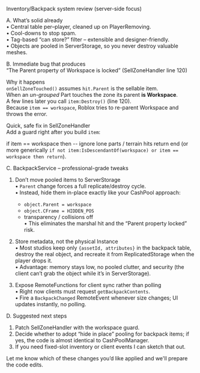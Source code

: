 Inventory/Backpack system review (server-side focus)

A. What’s solid already  
• Central table per–player, cleaned up on PlayerRemoving.  
• Cool-downs to stop spam.  
• Tag-based “can store?” filter – extensible and designer-friendly.  
• Objects are pooled in ServerStorage, so you never destroy valuable meshes.

B. Immediate bug that produces  
“The Parent property of Workspace is locked” (SellZoneHandler line 120)  

Why it happens  
`onSellZoneTouched()` assumes `hit.Parent` is the sellable item.  
When an *un-grouped* Part touches the zone its parent **is Workspace**.  
A few lines later you call `item:Destroy()` (line 120).  
Because `item == workspace`, Roblox tries to re-parent Workspace and throws the error.

Quick, safe fix in SellZoneHandler  
Add a guard right after you build `item`:

if item == workspace then                -- ignore lone parts / terrain hits
    return
end
(or more generically `if not item:IsDescendantOf(workspace) or item == workspace then return`).

C. BackpackService – professional-grade tweaks

1. Don’t move pooled items to ServerStorage  
   • `Parent` change forces a full replicate/destroy cycle.  
   • Instead, hide them in-place exactly like your CashPool approach:
     - `object.Parent = workspace`
     - `object.CFrame = HIDDEN_POS`
     - transparency / collisions off  
   • This eliminates the marshal hit and the “Parent property locked” risk.

2. Store metadata, not the physical Instance  
   • Most studios keep only `{assetId, attributes}` in the backpack table, destroy the real object, and recreate it from ReplicatedStorage when the player drops it.  
   • Advantage: memory stays low, no pooled clutter, and security (the client can’t grab the object while it’s in ServerStorage).

3. Expose RemoteFunctions for client sync rather than polling  
   • Right now clients must request `getBackpackContents`.  
   • Fire a `BackpackChanged` RemoteEvent whenever size changes; UI updates instantly, no polling.

D. Suggested next steps  
1. Patch SellZoneHandler with the workspace guard.  
2. Decide whether to adopt “hide in place” pooling for backpack items; if yes, the code is almost identical to CashPoolManager.  
3. If you need fixed-slot inventory or client events I can sketch that out.

Let me know which of these changes you’d like applied and we'll prepare the code edits.